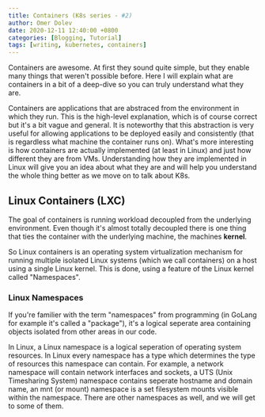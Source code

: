 ```yaml
---
title: Containers (K8s series - #2)
author: Omer Dolev
date: 2020-12-11 12:40:00 +0800
categories: [Blogging, Tutorial]
tags: [writing, kubernetes, containers]
---
```


Containers are awesome. At first they sound quite simple, but they enable many things that weren't possible before. Here I will explain what are containers in a bit of a deep-dive so you can truly understand what they are.

Containers are applications that are abstraced from the environment in which they run. This is the high-level explanation, which is of course correct but it's a bit vague and general. It is noteworthy that this abstraction is very useful for allowing applications to be deployed easily and consistently (that is regardless what machine the container runs on). What's more interesting is how containers are actually implemented (at least in Linux) and just how different they are from VMs.
Understanding how they are implemented in Linux will give you an idea about what they are and will help you understand the whole thing better as we move on to talk about K8s.

## Linux Containers (LXC)

The goal of containers is running workload decoupled from the underlying environment. Even though it's almost totally decoupled there is one thing that ties the container with the underlying machine, the machines **kernel**.

So Linux containers is an operating system virtualization mechanism for running multiple isolated Linux systems (which we call containers) on a host using a single Linux kernel.
This is done, using a feature of the Linux kernel called "Namespaces".

### Linux Namespaces

If you're familier with the term "namespaces" from programming (in GoLang for example it's called a "package"), it's a logical seperate area containing objects isolated from other areas in our code. 

In Linux, a Linux namespace is a logical seperation of operating system resources. In Linux every namespace has a type which determines the type of resources this namespace can contain. For example, a network namespace will contain network interfaces and sockets, a UTS (Unix Timesharing System) namespace contains seperate hostname and domain name, an mnt (or mount) namespace is a set filesystem mounts visible within the namespace. There are other namespaces as well, and we will get to some of them.


